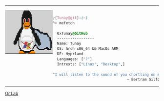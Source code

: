 <hr>


<div style="display:block;text-align:left"><img align="left" src="LINUX_S.png" border="0" style="width:156px;">

```  css

┌[Tunay@git]-(~)
└> mefetch

  0xTunay@GitHub
  -----------------
  Name: Tunay
  OS: Arch x86_64 && MacOs ARM
  DE: Hyprland
  Languages: ["?"]
  Intrests: ["Linux", "Desktop",]
  
"I will listen to the sound of you chortling on my balls."
                                  – Bertram Gilfoyle
```
<hr>

<a href = "">GitLab</a>
